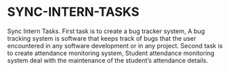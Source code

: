 # SYNC-INTERN-TASKS
Sync Intern Tasks.
First task is to create a bug tracker system, A bug tracking system is software that keeps track of bugs that the user encountered in any software development or in any project. 
Second task is to create attendance monitoring system, Student attendance monitoring system deal with the maintenance of the student’s attendance details.
